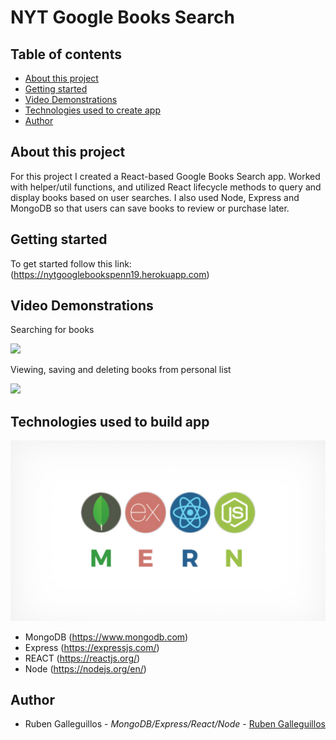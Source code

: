 #  NYT Google Books Search

## Table of contents
  * [About this project](#about-this-project)
  * [Getting started](#getting-started)
  * [Video Demonstrations](#demo)
  * [Technologies used to create app](#technologies-used)
  * [Author](#author)

## <a name="about-this-project"></a> About this project
<p>For this project I created a React-based Google Books Search app. Worked with helper/util functions, and utilized React lifecycle methods to query and display books based on user searches. I also used Node, Express and MongoDB so that users can save books to review or purchase later.</p>

## <a name="getting-started"></a> Getting started
To get started follow this link: (https://nytgooglebookspenn19.herokuapp.com)

## <a name="demo"></a> Video Demonstrations

Searching for books

![](searching.gif)


Viewing, saving and deleting books from personal list

![](savendel.gif)


## <a name="technologies-used"></a> Technologies used to build app

![](images/MERN.jpg)

  * MongoDB (https://www.mongodb.com)
  * Express (https://expressjs.com/)
  * REACT (https://reactjs.org/)
  * Node (https://nodejs.org/en/)

## <a name="author"></a> Author

* Ruben Galleguillos - *MongoDB/Express/React/Node* - [Ruben Galleguillos](https://github.com/rhgcodes)
